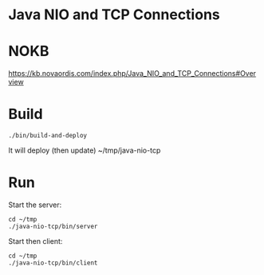 # Java NIO and TCP Connections

# NOKB

https://kb.novaordis.com/index.php/Java_NIO_and_TCP_Connections#Overview

# Build

````
./bin/build-and-deploy
````

It will deploy (then update) ~/tmp/java-nio-tcp

# Run

Start the server:

````
cd ~/tmp
./java-nio-tcp/bin/server
````

Start then client:

````
cd ~/tmp
./java-nio-tcp/bin/client
````
